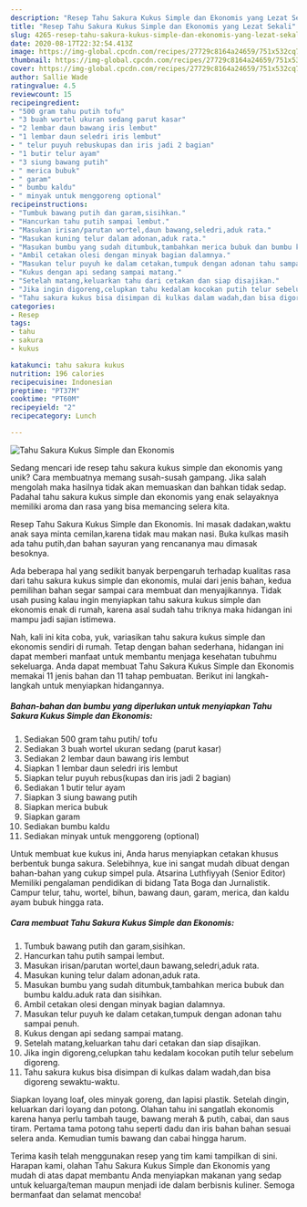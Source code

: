 ```yaml
---
description: "Resep Tahu Sakura Kukus Simple dan Ekonomis yang Lezat Sekali"
title: "Resep Tahu Sakura Kukus Simple dan Ekonomis yang Lezat Sekali"
slug: 4265-resep-tahu-sakura-kukus-simple-dan-ekonomis-yang-lezat-sekali
date: 2020-08-17T22:32:54.413Z
image: https://img-global.cpcdn.com/recipes/27729c8164a24659/751x532cq70/tahu-sakura-kukus-simple-dan-ekonomis-foto-resep-utama.jpg
thumbnail: https://img-global.cpcdn.com/recipes/27729c8164a24659/751x532cq70/tahu-sakura-kukus-simple-dan-ekonomis-foto-resep-utama.jpg
cover: https://img-global.cpcdn.com/recipes/27729c8164a24659/751x532cq70/tahu-sakura-kukus-simple-dan-ekonomis-foto-resep-utama.jpg
author: Sallie Wade
ratingvalue: 4.5
reviewcount: 15
recipeingredient:
- "500 gram tahu putih tofu"
- "3 buah wortel ukuran sedang parut kasar"
- "2 lembar daun bawang iris lembut"
- "1 lembar daun seledri iris lembut"
- " telur puyuh rebuskupas dan iris jadi 2 bagian"
- "1 butir telur ayam"
- "3 siung bawang putih"
- " merica bubuk"
- " garam"
- " bumbu kaldu"
- " minyak untuk menggoreng optional"
recipeinstructions:
- "Tumbuk bawang putih dan garam,sisihkan."
- "Hancurkan tahu putih sampai lembut."
- "Masukan irisan/parutan wortel,daun bawang,seledri,aduk rata."
- "Masukan kuning telur dalam adonan,aduk rata."
- "Masukan bumbu yang sudah ditumbuk,tambahkan merica bubuk dan bumbu kaldu.aduk rata dan sisihkan."
- "Ambil cetakan olesi dengan minyak bagian dalamnya."
- "Masukan telur puyuh ke dalam cetakan,tumpuk dengan adonan tahu sampai penuh."
- "Kukus dengan api sedang sampai matang."
- "Setelah matang,keluarkan tahu dari cetakan dan siap disajikan."
- "Jika ingin digoreng,celupkan tahu kedalam kocokan putih telur sebelum digoreng."
- "Tahu sakura kukus bisa disimpan di kulkas dalam wadah,dan bisa digoreng sewaktu-waktu."
categories:
- Resep
tags:
- tahu
- sakura
- kukus

katakunci: tahu sakura kukus 
nutrition: 196 calories
recipecuisine: Indonesian
preptime: "PT37M"
cooktime: "PT60M"
recipeyield: "2"
recipecategory: Lunch

---
```



![Tahu Sakura Kukus Simple dan Ekonomis](https://img-global.cpcdn.com/recipes/27729c8164a24659/751x532cq70/tahu-sakura-kukus-simple-dan-ekonomis-foto-resep-utama.jpg)

Sedang mencari ide resep tahu sakura kukus simple dan ekonomis yang unik? Cara membuatnya memang susah-susah gampang. Jika salah mengolah maka hasilnya tidak akan memuaskan dan bahkan tidak sedap. Padahal tahu sakura kukus simple dan ekonomis yang enak selayaknya memiliki aroma dan rasa yang bisa memancing selera kita.

Resep Tahu Sakura Kukus Simple dan Ekonomis. Ini masak dadakan,waktu anak saya minta cemilan,karena tidak mau makan nasi. Buka kulkas masih ada tahu putih,dan bahan sayuran yang rencananya mau dimasak besoknya.

Ada beberapa hal yang sedikit banyak berpengaruh terhadap kualitas rasa dari tahu sakura kukus simple dan ekonomis, mulai dari jenis bahan, kedua pemilihan bahan segar sampai cara membuat dan menyajikannya. Tidak usah pusing kalau ingin menyiapkan tahu sakura kukus simple dan ekonomis enak di rumah, karena asal sudah tahu triknya maka hidangan ini mampu jadi sajian istimewa.


Nah, kali ini kita coba, yuk, variasikan tahu sakura kukus simple dan ekonomis sendiri di rumah. Tetap dengan bahan sederhana, hidangan ini dapat memberi manfaat untuk membantu menjaga kesehatan tubuhmu sekeluarga. Anda dapat membuat Tahu Sakura Kukus Simple dan Ekonomis memakai 11 jenis bahan dan 11 tahap pembuatan. Berikut ini langkah-langkah untuk menyiapkan hidangannya.

<!--inarticleads1-->

##### Bahan-bahan dan bumbu yang diperlukan untuk menyiapkan Tahu Sakura Kukus Simple dan Ekonomis:

1. Sediakan 500 gram tahu putih/ tofu
1. Sediakan 3 buah wortel ukuran sedang (parut kasar)
1. Sediakan 2 lembar daun bawang iris lembut
1. Siapkan 1 lembar daun seledri iris lembut
1. Siapkan  telur puyuh rebus(kupas dan iris jadi 2 bagian)
1. Sediakan 1 butir telur ayam
1. Siapkan 3 siung bawang putih
1. Siapkan  merica bubuk
1. Siapkan  garam
1. Sediakan  bumbu kaldu
1. Sediakan  minyak untuk menggoreng (optional)


Untuk membuat kue kukus ini, Anda harus menyiapkan cetakan khusus berbentuk bunga sakura. Selebihnya, kue ini sangat mudah dibuat dengan bahan-bahan yang cukup simpel pula. Atsarina Luthfiyyah (Senior Editor) Memiliki pengalaman pendidikan di bidang Tata Boga dan Jurnalistik. Campur telur, tahu, wortel, bihun, bawang daun, garam, merica, dan kaldu ayam bubuk hingga rata. 

<!--inarticleads2-->

##### Cara membuat Tahu Sakura Kukus Simple dan Ekonomis:

1. Tumbuk bawang putih dan garam,sisihkan.
1. Hancurkan tahu putih sampai lembut.
1. Masukan irisan/parutan wortel,daun bawang,seledri,aduk rata.
1. Masukan kuning telur dalam adonan,aduk rata.
1. Masukan bumbu yang sudah ditumbuk,tambahkan merica bubuk dan bumbu kaldu.aduk rata dan sisihkan.
1. Ambil cetakan olesi dengan minyak bagian dalamnya.
1. Masukan telur puyuh ke dalam cetakan,tumpuk dengan adonan tahu sampai penuh.
1. Kukus dengan api sedang sampai matang.
1. Setelah matang,keluarkan tahu dari cetakan dan siap disajikan.
1. Jika ingin digoreng,celupkan tahu kedalam kocokan putih telur sebelum digoreng.
1. Tahu sakura kukus bisa disimpan di kulkas dalam wadah,dan bisa digoreng sewaktu-waktu.


Siapkan loyang loaf, oles minyak goreng, dan lapisi plastik. Setelah dingin, keluarkan dari loyang dan potong. Olahan tahu ini sangatlah ekonomis karena hanya perlu tambah tauge, bawang merah &amp; putih, cabai, dan saus tiram. Pertama tama potong tahu seperti dadu dan iris bahan bahan sesuai selera anda. Kemudian tumis bawang dan cabai hingga harum. 

Terima kasih telah menggunakan resep yang tim kami tampilkan di sini. Harapan kami, olahan Tahu Sakura Kukus Simple dan Ekonomis yang mudah di atas dapat membantu Anda menyiapkan makanan yang sedap untuk keluarga/teman maupun menjadi ide dalam berbisnis kuliner. Semoga bermanfaat dan selamat mencoba!
